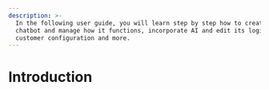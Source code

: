 ```yaml
---
description: >-
  In the following user guide, you will learn step by step how to create a
  chatbot and manage how it functions, incorporate AI and edit its logic, master
  customer configuration and more.
---
```


# Introduction

